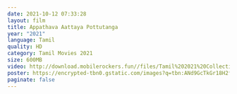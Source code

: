 ```yaml
---
date: 2021-10-12 07:33:28
layout: film
title: Appathava Aattaya Pottutanga
year: "2021"
language: Tamil
quality: HD
category: Tamil Movies 2021
size: 600MB
video: http://download.mobilerockers.fun//files/Tamil%202021%20Collection/Appathava%20Aattaya%20Pottutanga%20(2021)/Appathava%20Aattaya%20Pottutanga%20(2021)%20Full%20Movies/Appathava%20Aattaya%20Pottutanga%20(2021)%20HDRip/Appathava%20Aattaya%20Pottutanga%20(2021)%20HDRip%20Single%20Part.mp4
poster: https://encrypted-tbn0.gstatic.com/images?q=tbn:ANd9GcTkGr18H2f2aqxTZ6rdInvtUVztARb_Xf67Rg&usqp=CAU
paginate: false
---
```

